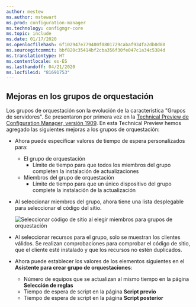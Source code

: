 ```yaml
---
author: mestew
ms.author: mstewart
ms.prod: configuration-manager
ms.technology: configmgr-core
ms.topic: include
ms.date: 01/17/2020
ms.openlocfilehash: 6f102947e779400f0801729cabaf934fa2db0d80
ms.sourcegitcommit: bbf820c35414bf2cba356f30fe047c1a34c5384d
ms.translationtype: HT
ms.contentlocale: es-ES
ms.lasthandoff: 04/21/2020
ms.locfileid: "81691753"
---
```

## <a name="improvements-to-orchestration-groups"></a><a name="bkmk_orch"></a> Mejoras en los grupos de orquestación
<!--3098816-->

Los grupos de orquestación son la evolución de la característica "Grupos de servidores". Se presentaron por primera vez en la [Technical Preview de Configuration Manager, versión 1909](../../../2019/technical-preview-1909.md). En esta Technical Preview hemos agregado las siguientes mejoras a los grupos de orquestación:

- Ahora puede especificar valores de tiempo de espera personalizados para:
  - El grupo de orquestación
    - Límite de tiempo para que todos los miembros del grupo completen la instalación de actualizaciones
   - Miembros del grupo de orquestación
     - Límite de tiempo para que un único dispositivo del grupo complete la instalación de la actualización

- Al seleccionar miembros del grupo, ahora tiene una lista desplegable para seleccionar el código del sitio.

   ![Seleccionar código de sitio al elegir miembros para grupos de orquestación](../../media/3098816-orchestration-groups-site-code.png)

- Al seleccionar recursos para el grupo, solo se muestran los clientes válidos. Se realizan comprobaciones para comprobar el código de sitio, que el cliente esté instalado y que los recursos no estén duplicados.

- Ahora puede establecer los valores de los elementos siguientes en el **Asistente para crear grupo de orquestaciones**:
    - Número de equipos que se actualizan al mismo tiempo en la página **Selección de reglas**
    - Tiempo de espera de script en la página **Script previo**
    - Tiempo de espera de script en la página **Script posterior**




